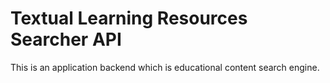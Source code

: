 # Textual Learning Resources Searcher API
This is an application backend which is educational content search engine. 
